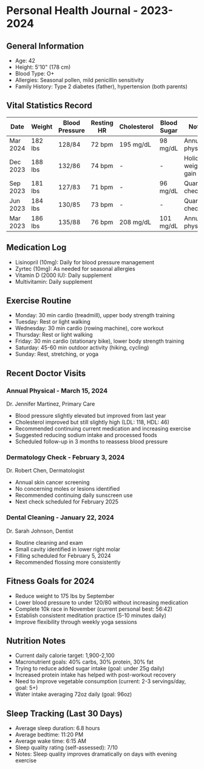 # Personal Health Journal - 2023-2024

## General Information
- Age: 42
- Height: 5'10" (178 cm)
- Blood Type: O+
- Allergies: Seasonal pollen, mild penicillin sensitivity
- Family History: Type 2 diabetes (father), hypertension (both parents)

## Vital Statistics Record

| Date | Weight | Blood Pressure | Resting HR | Cholesterol | Blood Sugar | Notes |
|------|--------|---------------|------------|-------------|-------------|-------|
| Mar 2024 | 182 lbs | 128/84 | 72 bpm | 195 mg/dL | 98 mg/dL | Annual physical |
| Dec 2023 | 188 lbs | 132/86 | 74 bpm | - | - | Holiday weight gain |
| Sep 2023 | 181 lbs | 127/83 | 71 bpm | - | 96 mg/dL | Quarterly check |
| Jun 2023 | 184 lbs | 130/85 | 73 bpm | - | - | Quarterly check |
| Mar 2023 | 186 lbs | 135/88 | 76 bpm | 208 mg/dL | 101 mg/dL | Annual physical |

## Medication Log
- Lisinopril (10mg): Daily for blood pressure management
- Zyrtec (10mg): As needed for seasonal allergies
- Vitamin D (2000 IU): Daily supplement
- Multivitamin: Daily supplement

## Exercise Routine
- Monday: 30 min cardio (treadmill), upper body strength training
- Tuesday: Rest or light walking
- Wednesday: 30 min cardio (rowing machine), core workout
- Thursday: Rest or light walking
- Friday: 30 min cardio (stationary bike), lower body strength training
- Saturday: 45-60 min outdoor activity (hiking, cycling)
- Sunday: Rest, stretching, or yoga

## Recent Doctor Visits

### Annual Physical - March 15, 2024
Dr. Jennifer Martinez, Primary Care
- Blood pressure slightly elevated but improved from last year
- Cholesterol improved but still slightly high (LDL: 118, HDL: 46)
- Recommended continuing current medication and increasing exercise
- Suggested reducing sodium intake and processed foods
- Scheduled follow-up in 3 months to reassess blood pressure

### Dermatology Check - February 3, 2024
Dr. Robert Chen, Dermatologist
- Annual skin cancer screening
- No concerning moles or lesions identified
- Recommended continuing daily sunscreen use
- Next check scheduled for February 2025

### Dental Cleaning - January 22, 2024
Dr. Sarah Johnson, Dentist
- Routine cleaning and exam
- Small cavity identified in lower right molar
- Filling scheduled for February 5, 2024
- Recommended flossing more consistently

## Fitness Goals for 2024
- Reduce weight to 175 lbs by September
- Lower blood pressure to under 120/80 without increasing medication
- Complete 10k race in November (current personal best: 56:42)
- Establish consistent meditation practice (5-10 minutes daily)
- Improve flexibility through weekly yoga sessions

## Nutrition Notes
- Current daily calorie target: 1,900-2,100
- Macronutrient goals: 40% carbs, 30% protein, 30% fat
- Trying to reduce added sugar intake (goal: under 25g daily)
- Increased protein intake has helped with post-workout recovery
- Need to improve vegetable consumption (current: 2-3 servings/day, goal: 5+)
- Water intake averaging 72oz daily (goal: 96oz)

## Sleep Tracking (Last 30 Days)
- Average sleep duration: 6.8 hours
- Average bedtime: 11:20 PM
- Average wake time: 6:15 AM
- Sleep quality rating (self-assessed): 7/10
- Notes: Sleep quality improves dramatically on days with evening exercise